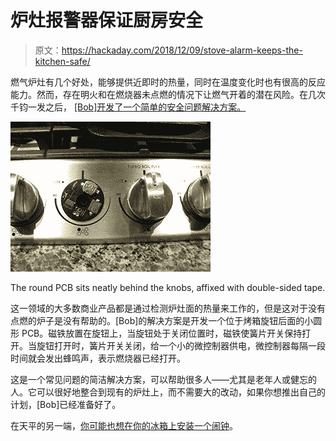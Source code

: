 # 炉灶报警器保证厨房安全

> 原文：<https://hackaday.com/2018/12/09/stove-alarm-keeps-the-kitchen-safe/>

燃气炉灶有几个好处，能够提供近即时的热量，同时在温度变化时也有很高的反应能力。然而，存在明火和在燃烧器未点燃的情况下让燃气开着的潜在风险。在几次千钧一发之后， [[Bob]开发了一个简单的安全问题解决方案。](https://www.galacticstudios.org/burner-alarm/)

![](img/c392d0bf75cb5a9075a38975a3756313.png)

The round PCB sits neatly behind the knobs, affixed with double-sided tape.

这一领域的大多数商业产品都是通过检测炉灶面的热量来工作的，但是这对于没有点燃的炉子是没有帮助的。[Bob]的解决方案是开发一个位于烤箱旋钮后面的小圆形 PCB。磁铁放置在旋钮上，当旋钮处于关闭位置时，磁铁使簧片开关保持打开。当旋钮打开时，簧片开关关闭，给一个小的微控制器供电，微控制器每隔一段时间就会发出蜂鸣声，表示燃烧器已经打开。

这是一个常见问题的简洁解决方案，可以帮助很多人——尤其是老年人或健忘的人。它可以很好地整合到现有的炉灶上，而不需要大的改动，如果你想推出自己的计划，[Bob]已经准备好了。

在天平的另一端，[你可能也想在你的冰箱上安装一个闹钟](https://hackaday.com/2017/10/29/junkbox-freezer-alarm-keeps-steaks-safe/)。